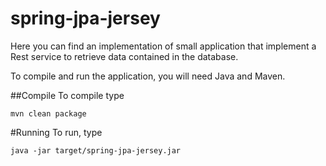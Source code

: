 # spring-jpa-jersey
Here you can find an implementation of small application that implement a Rest service
to retrieve data contained in the database.

To compile and run the application, you will need Java and Maven.

##Compile
To compile type

    mvn clean package


#Running
To run, type

	java -jar target/spring-jpa-jersey.jar

